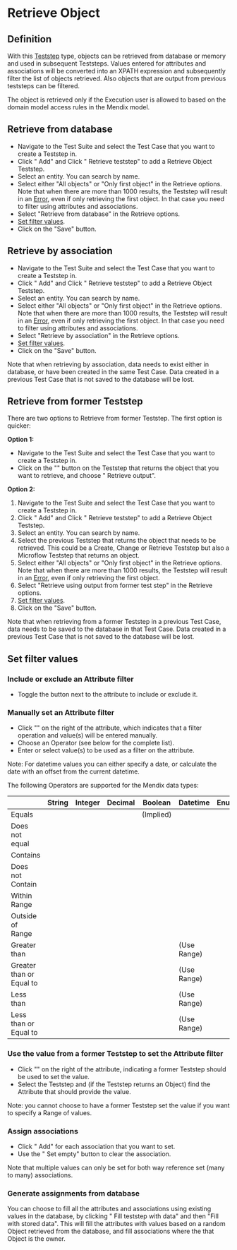 # Retrieve Object

## Definition

With this [Teststep](.) type, objects can be retrieved from database or memory and used in subsequent Teststeps. Values entered for attributes and associations will be converted into an XPATH expression and subsequently filter the list of objects retrieved. Also objects that are output from previous teststeps can be filtered. 

The object is retrieved only if the Execution user is allowed to based on the domain model access rules in the Mendix model.

## Retrieve from database

- Navigate to the Test Suite and select the Test Case that you want to create a Teststep in.
- Click "<i class="fal fa-plus-circle"></i> Add" and Click "<i class="fal fa-plus-circle"></i> Retrieve teststep" to add a Retrieve Object Teststep.
- Select an entity. You can search by name.
- Select either "All objects" or "Only first object" in the Retrieve options. Note that when there are more than 1000 results, the Teststep will result in an [Error](error), even if only retrieving the first object. In that case you need to filter using attributes and associations.
- Select "Retrieve from database" in the Retrieve options.
- [Set filter values](#set-filter-values).
- Click on the "Save" button. 

## Retrieve by association

- Navigate to the Test Suite and select the Test Case that you want to create a Teststep in.
- Click "<i class="fal fa-plus-circle"></i> Add" and Click "<i class="fal fa-plus-circle"></i> Retrieve teststep" to add a Retrieve Object Teststep.
- Select an entity. You can search by name.
- Select either "All objects" or "Only first object" in the Retrieve options. Note that when there are more than 1000 results, the Teststep will result in an [Error](error), even if only retrieving the first object. In that case you need to filter using attributes and associations.
- Select "Retrieve by association" in the Retrieve options.
- [Set filter values](#set-filter-values).
- Click on the "Save" button. 

Note that when retrieving by association, data needs to exist either in database, or have been created in the same Test Case. Data created in a previous Test Case that is not saved to the database will be lost.

## Retrieve from former Teststep

There are two options to Retrieve from former Teststep. The first option is quicker:

**Option 1:**

- Navigate to the Test Suite and select the Test Case that you want to create a Teststep in.
- Click on the "<i class="fas fa-ellipsis"></i>" button on the Teststep that returns the object that you want to retrieve, and choose "<i class="fal fa-plus-circle"></i> Retrieve output".

**Option 2:**

1. Navigate to the Test Suite and select the Test Case that you want to create a Teststep in.
2. Click "<i class="fal fa-plus-circle"></i> Add" and Click "<i class="fal fa-plus-circle"></i> Retrieve teststep" to add a Retrieve Object Teststep.
3. Select an entity. You can search by name.
4. Select the previous Teststep that returns the object that needs to be retrieved. This could be a Create, Change or Retrieve Teststep but also a Microflow Teststep that returns an object.
5. Select either "All objects" or "Only first object" in the Retrieve options. Note that when there are more than 1000 results, the Teststep will result in an [Error](error), even if only retrieving the first object.
6. Select "Retrieve using output from former test step" in the Retrieve options.
7. [Set filter values](#set-filter-values).
8. Click on the "Save" button. 

Note that when retrieving from a former Teststep in a previous Test Case, data needs to be saved to the database in that Test Case. Data created in a previous Test Case that is not saved to the database will be lost.

## Set filter values

### Include or exclude an Attribute filter
- Toggle the <i class="fal fa-filter"></i> button next to the attribute to include or exclude it.

### Manually set an Attribute filter
- Click "<i class="fas fa-keyboard"></i>" on the right of the attribute, which indicates that a filter operation and value(s) will be entered manually.
- Choose an Operator (see below for the complete list).
- Enter or select value(s) to be used as a filter on the attribute.

Note: For datetime values you can either specify a date, or calculate the date with an offset from the current datetime.

The following Operators are supported for the Mendix data types:

|                          | String                       | Integer                      | Decimal                      | Boolean   | Datetime                     | Enumeration                  |
| ------------------------ | ---------------------------- | ---------------------------- | ---------------------------- | --------- | ---------------------------- | ---------------------------- |
| Equals                   | <i class="fas fa-check"></i> | <i class="fas fa-check"></i> | <i class="fas fa-check"></i> | (Implied) | <i class="fas fa-check"></i> | <i class="fas fa-check"></i> |
| Does not equal           | <i class="fas fa-check"></i> | <i class="fas fa-check"></i> | <i class="fas fa-check"></i> |           | <i class="fas fa-check"></i> | <i class="fas fa-check"></i> |
| Contains                 | <i class="fas fa-check"></i> |                              |                              |           |                              |                              |
| Does not Contain         | <i class="fas fa-check"></i> |                              |                              |           |                              |                              |
| Within Range             |                              | <i class="fas fa-check"></i> | <i class="fas fa-check"></i> |           | <i class="fas fa-check"></i> |                              |
| Outside of Range         |                              | <i class="fas fa-check"></i> | <i class="fas fa-check"></i> |           | <i class="fas fa-check"></i> |                              |
| Greater than             |                              | <i class="fas fa-check"></i> | <i class="fas fa-check"></i> |           | (Use Range)                  |                              |
| Greater than or Equal to |                              | <i class="fas fa-check"></i> | <i class="fas fa-check"></i> |           | (Use Range)                  |                              |
| Less than                |                              | <i class="fas fa-check"></i> | <i class="fas fa-check"></i> |           | (Use Range)                  |                              |
| Less than or Equal to    |                              | <i class="fas fa-check"></i> | <i class="fas fa-check"></i> |           | (Use Range)                  |                              |



### Use the value from a former Teststep to set the Attribute filter
- Click "<i class="fal fa-chevron-circle-right"></i>" on the right of the attribute, indicating a former Teststep should be used to set the value.
- Select the Teststep and (if the Teststep returns an Object) find the Attribute that should provide the value.

Note: you cannot choose to have a former Teststep set the value if you want to specify a Range of values. 

### Assign associations
- Click "<i class="fal fa-plus-circle"></i> Add" for each association that you want to set. 
- Use the "<i class="fal fa-empty-set"></i> Set empty" button to clear the association. 

Note that multiple values can only be set for both way reference set (many to many) associations.

### Generate assignments from database
You can choose to fill all the attributes and associations using existing values in the database, by clicking "<i class="fas fa-database"></i> Fill teststep with data" and then "Fill with stored data". This will fill the attributes with values based on a random Object retrieved from the database, and fill associations where the that Object is the owner.

